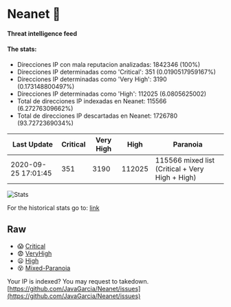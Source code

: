 # Neanet :hocho:
#### Threat intelligence feed
#### The stats:

- Direcciones IP con mala reputacion analizadas: 1842346 (100%)
- Direcciones IP determinadas como 'Critical':  351 (0.0190517959167%)
- Direcciones IP determinadas como 'Very High':  3190 (0.173148800497%)
- Direcciones IP determinadas como 'High':  112025 (6.0805625002)
- Total de direcciones IP indexadas en Neanet:  115566 (6.27276309662%)
- Total de direcciones IP descartadas en Neanet:  1726780 (93.7272369034%)

| Last Update | Critical | Very High | High | Paranoia |
| --- | --- | --- | --- | --- |
| 2020-09-25 17:01:45 | 351 | 3190 | 112025 | 115566 mixed list (Critical + Very High + High)|

![Stats](https://docs.google.com/spreadsheets/d/e/2PACX-1vSnaNMIXVabIpDJjufMlzH7poXnshF3mgd8Is1g9ytUEzVsP5my4Trn8f-xkoLLQ38xpL3HtmUexLo6/pubchart?oid=501124687&format=image)

For the historical stats go to: [link](/stats.csv)
## Raw
- :scream: [Critical](https://raw.githubusercontent.com/JavaGarcia/Neanet/master/blacklists/neanet_critical.txt)
- :fearful: [VeryHigh](https://raw.githubusercontent.com/JavaGarcia/Neanet/master/blacklists/neanet_veryHigh.txtt)
- :frowning: [High](https://raw.githubusercontent.com/JavaGarcia/Neanet/master/blacklists/neanet_high.txt)
- :dizzy_face: [Mixed-Paranoia](https://raw.githubusercontent.com/JavaGarcia/Neanet/master/blacklists/neanet_all.txt)


Your IP is indexed? You may request to takedown. [https://github.com/JavaGarcia/Neanet/issues](https://github.com/JavaGarcia/Neanet/issues)


















































































































































































































































































































































































































































































































































































































































































































































































































































































































































































































































